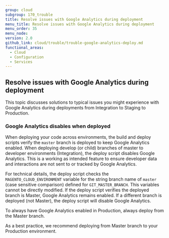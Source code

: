 ```yaml
---
group: cloud
subgroup: 170_trouble
title: Resolve issues with Google Analytics during deployment
menu_title: Resolve issues with Google Analytics during deployment
menu_order: 35
menu_node:
version: 2.0
github_link: cloud/trouble/trouble-google-analytics-deploy.md
functional_areas:
  - Cloud
  - Configuration
  - Services
---
```


## Resolve issues with Google Analytics during deployment

This topic discusses solutions to typical issues you might experience with Google Analytics during deployments from Integration to Staging to Production.

### Google Analytics disables when deployed

When deploying your code across environments, the build and deploy scripts verify the `master` branch is deployed to keep Google Analytics enabled. When deploying develop (or child) branches of master to developer environments (Integration), the deploy script disables Google Analytics. This is a working as intended feature to ensure developer data and interactions are not sent to or tracked by Google Analytics.

For technical details, the deploy script checks the `MAGENTO_CLOUD_ENVIRONMENT` variable for the string branch name of `master` (case sensitive comparison) defined for `GIT_MASTER_BRANCH`. This variables cannot be directly modified. If the deploy script verifies the deployed branch is Master, Google Analytics remains enabled. If a different branch is deployed (not Master), the deploy script will disable Google Analytics.

To always have Google Analytics enabled in Production, always deploy from the Master branch.

As a best practice, we recommend deploying from Master branch to your Production environment.
